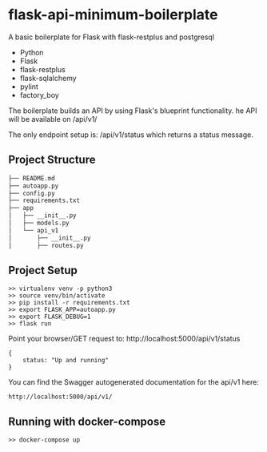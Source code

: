 # flask-api-minimum-boilerplate
A basic boilerplate for Flask with flask-restplus and postgresql

* Python
* Flask
* flask-restplus
* flask-sqlalchemy
* pylint
* factory_boy

The boilerplate builds an API by using Flask's blueprint functionality. 
he API will be available on /api/v1/

The only endpoint setup is: /api/v1/status which returns a status message.

## Project Structure
  ```sh
  ├── README.md
  ├── autoapp.py
  ├── config.py
  ├── requirements.txt
  ├── app
  │   ├── __init__.py
  │   ├── models.py  
  │   └── api_v1
  │       ├── __init__.py
  │       ├── routes.py
  ```
  
## Project Setup
```
>> virtualenv venv -p python3
>> source venv/bin/activate
>> pip install -r requirements.txt
>> export FLASK_APP=autoapp.py
>> export FLASK_DEBUG=1
>> flask run
```
Point your browser/GET request to:
http://localhost:5000/api/v1/status

```
{
    status: "Up and running"
}
```
You can find the Swagger autogenerated documentation for the api/v1 here:
```
http://localhost:5000/api/v1/
```

## Running with docker-compose
```
>> docker-compose up
```

